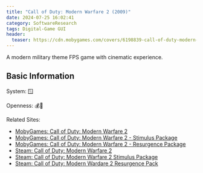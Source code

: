 ```yaml
---
title: "Call of Duty: Modern Warfare 2 (2009)"
date: 2024-07-25 16:02:41
category: SoftwareResearch
tags: Digital-Game GUI
header:
  teaser: https://cdn.mobygames.com/covers/6198839-call-of-duty-modern-warfare-2-windows-front-cover.jpg
---
```


A modern military theme FPS game with cinematic experience.

## Basic Information

System: 🪟

Openness: 💰📕

Related Sites:

* [MobyGames: Call of Duty: Modern Warfare 2](https://www.mobygames.com/game/43382/call-of-duty-modern-warfare-2/)
* [MobyGames: Call of Duty: Modern Warfare 2 - Stimulus Package](https://www.mobygames.com/game/47077/call-of-duty-modern-warfare-2-stimulus-package/)
* [MobyGames: Call of Duty: Modern Warfare 2 - Resurgence Package](https://www.mobygames.com/game/47263/call-of-duty-modern-warfare-2-resurgence-package/)
* [Steam: Call of Duty: Modern Warfare 2](https://store.steampowered.com/app/10180/Call_of_Duty_Modern_Warfare_2_2009/)
* [Steam: Call of Duty: Modern Warfare 2 Stimulus Package](https://store.steampowered.com/app/10195/Call_of_Duty_Modern_Warfare_2_Stimulus_Package/)
* [Steam: Call of Duty: Modern Wardare 2 Resurgence Pack](https://store.steampowered.com/app/10196/Call_of_Duty_Modern_Warfare_2_Resurgence_Pack/)
